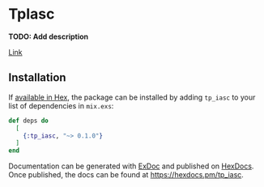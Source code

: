 # TpIasc

**TODO: Add description**

[Link](https://docs.google.com/document/d/e/2PACX-1vSuUzfNwg4y3ALbddo0cPrjyabWRvfd3I43fYas2eQFPiqtiWsWOLDHpsxdUKcHUVpH73erhkAmoyV8/pub)

## Installation

If [available in Hex](https://hex.pm/docs/publish), the package can be installed
by adding `tp_iasc` to your list of dependencies in `mix.exs`:

```elixir
def deps do
  [
    {:tp_iasc, "~> 0.1.0"}
  ]
end
```

Documentation can be generated with [ExDoc](https://github.com/elixir-lang/ex_doc)
and published on [HexDocs](https://hexdocs.pm). Once published, the docs can
be found at <https://hexdocs.pm/tp_iasc>.

